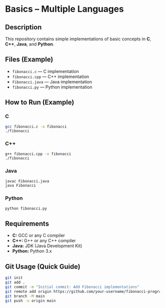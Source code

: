 
# Basics – Multiple Languages

## Description

This repository contains simple implementations of basic concepts in **C**, **C++**, **Java**, and **Python**.


## Files (Example)

* `fibonacci.c` — C implementation
* `fibonacci.cpp` — C++ implementation
* `Fibonacci.java` — Java implementation
* `fibonacci.py` — Python implementation


## How to Run (Example)

### C

```bash
gcc fibonacci.c -o fibonacci
./fibonacci
```

### C++

```bash
g++ fibonacci.cpp -o fibonacci
./fibonacci
```

### Java

```bash
javac Fibonacci.java
java Fibonacci
```

### Python

```bash
python fibonacci.py
```

## Requirements

* **C:** GCC or any C compiler
* **C++:** G++ or any C++ compiler
* **Java:** JDK (Java Development Kit)
* **Python:** Python 3.x


## Git Usage (Quick Guide)

```bash
git init
git add .
git commit -m "Initial commit: Add Fibonacci implementations"
git remote add origin https://github.com/your-username/fibonacci-programs.git
git branch -M main
git push -u origin main
```

